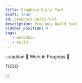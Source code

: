 ```yaml
---
title: Prophecy Build Tool
draft: true
id: prophecy-build-tool
description: Prophecy Build tool
sidebar_position: 4
tags:
   - metadata
   - build
---
```

:::caution 🚧 Work in Progress 🚧

TODO

:::
